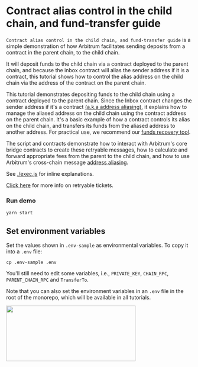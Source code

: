 # Contract alias control in the child chain, and fund-transfer guide

`Contract alias control in the child chain, and fund-transfer guide` is a simple demonstration of how Arbitrum facilitates sending deposits from a contract in the parent chain, to the child chain.

It will deposit funds to the child chain via a contract deployed to the parent chain, and because the inbox contract will alias the sender address if it is a contract, this tutorial shows how to control the alias address on the child chain via the address of the contract on the parent chain.

This tutorial demonstrates depositing funds to the child chain using a contract deployed to the parent chain. Since the Inbox contract changes the sender address if it's a contract [(a.k.a address aliasing)](https://docs.arbitrum.io/how-arbitrum-works/arbos/l1-l2-messaging#address-aliasing), it explains how to manage the aliased address on the child chain using the contract address on the parent chain. It's a basic example of how a contract controls its alias on the child chain, and transfers its funds from the aliased address to another address. For practical use, we recommend our [funds recovery tool](https://github.com/OffchainLabs/arbitrum-funds-recovery-tool).

The script and contracts demonstrate how to interact with Arbitrum's core bridge contracts to create these retryable messages, how to calculate and forward appropriate fees from the parent to the child chain, and how to use Arbitrum's cross-chain message [address aliasing](https://docs.arbitrum.io/how-arbitrum-works/arbos/l1-l2-messaging#address-aliasing).

See [./exec.js](./scripts/exec.js) for inline explanations.

[Click here](https://docs.arbitrum.io/how-arbitrum-works/arbos/l1-l2-messaging) for more info on retryable tickets.

### Run demo

```
yarn start
```

## Set environment variables

Set the values shown in `.env-sample` as environmental variables. To copy it into a `.env` file:

```shell
cp .env-sample .env
```

You'll still need to edit some variables, i.e., `PRIVATE_KEY`, `CHAIN_RPC`, `PARENT_CHAIN_RPC` and `TransferTo`.

Note that you can also set the environment variables in an `.env` file in the root of the monorepo, which will be available in all tutorials.

<p align="left">
  <img width="350" height="150" src= "../../assets/logo.svg" />
</p>
